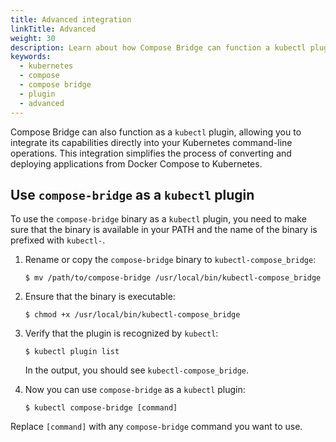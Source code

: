 ```yaml
---
title: Advanced integration
linkTitle: Advanced
weight: 30
description: Learn about how Compose Bridge can function a kubectl plugin
keywords:
  - kubernetes
  - compose
  - compose bridge
  - plugin
  - advanced
---
```


<Include file="compose-bridge-experimental.md" />

Compose Bridge can also function as a `kubectl` plugin, allowing you to integrate its capabilities directly into your Kubernetes command-line operations. This integration simplifies the process of converting and deploying applications from Docker Compose to Kubernetes.

## Use `compose-bridge` as a `kubectl` plugin

To use the `compose-bridge` binary as a `kubectl` plugin, you need to make sure that the binary is available in your PATH and the name of the binary is prefixed with `kubectl-`.

1. Rename or copy the `compose-bridge` binary to `kubectl-compose_bridge`:

   ```console
   $ mv /path/to/compose-bridge /usr/local/bin/kubectl-compose_bridge
   ```

2. Ensure that the binary is executable:

   ```console
   $ chmod +x /usr/local/bin/kubectl-compose_bridge
   ```

3. Verify that the plugin is recognized by `kubectl`:

   ```console
   $ kubectl plugin list
   ```

   In the output, you should see `kubectl-compose_bridge`.

4. Now you can use `compose-bridge` as a `kubectl` plugin:

   ```console
   $ kubectl compose-bridge [command]
   ```

Replace `[command]` with any `compose-bridge` command you want to use.
